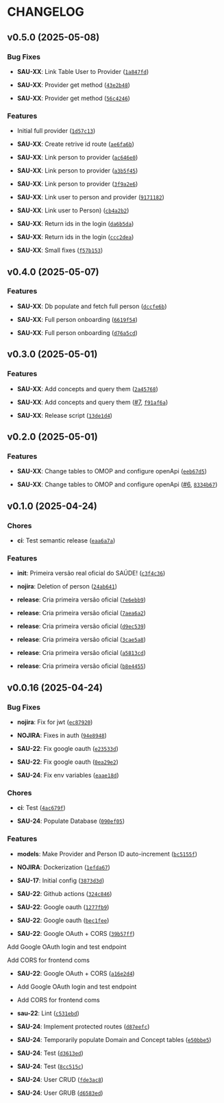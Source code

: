 # CHANGELOG


## v0.5.0 (2025-05-08)

### Bug Fixes

- **SAU-XX**: Link Table User to Provider
  ([`1a847fd`](https://github.com/datasci4citizens/server-saude/commit/1a847fd795772fbacb4f0603811933499d616edc))

- **SAU-XX**: Provider get method
  ([`43e2b48`](https://github.com/datasci4citizens/server-saude/commit/43e2b4895d8d5a6b5c0e0368e1db3d278adf48a1))

- **SAU-XX**: Provider get method
  ([`56c4246`](https://github.com/datasci4citizens/server-saude/commit/56c424643c864eef0cd2d67e418ac8c05b06bb6a))

### Features

- Initial full provider
  ([`1d57c13`](https://github.com/datasci4citizens/server-saude/commit/1d57c13ccff39ce7e31432b480cd45261de7ac68))

- **SAU-XX**: Create retrive id route
  ([`ae6fa6b`](https://github.com/datasci4citizens/server-saude/commit/ae6fa6b18afd54bdf4dc5a647e55909e243e0bfd))

- **SAU-XX**: Link person to provider
  ([`ac646e0`](https://github.com/datasci4citizens/server-saude/commit/ac646e053821180eefd29cbf195426fe965b2710))

- **SAU-XX**: Link person to provider
  ([`a3b5f45`](https://github.com/datasci4citizens/server-saude/commit/a3b5f45258a6e8edf1d3cda731b267bb48eb17ba))

- **SAU-XX**: Link person to provider
  ([`3f9a2e6`](https://github.com/datasci4citizens/server-saude/commit/3f9a2e6c87b73d87155a0670b0085580df392070))

- **SAU-XX**: Link user to person and provider
  ([`9171182`](https://github.com/datasci4citizens/server-saude/commit/917118234abd458fc4451ec00991f9e7bc1ea247))

- **SAU-XX**: Link user to Person)
  ([`cb4a2b2`](https://github.com/datasci4citizens/server-saude/commit/cb4a2b2b21cc61f22c1c0de8b5b107899e50d043))

- **SAU-XX**: Return ids in the login
  ([`da6b5da`](https://github.com/datasci4citizens/server-saude/commit/da6b5daee28ac4341c688f0980170a13c5d000b7))

- **SAU-XX**: Return ids in the login
  ([`ccc2dea`](https://github.com/datasci4citizens/server-saude/commit/ccc2dea22688d8fd28e9aa853796cff4ec8a8d6f))

- **SAU-XX**: Small fixes
  ([`f57b153`](https://github.com/datasci4citizens/server-saude/commit/f57b1538e770436ed12844865c3f2760b882022c))


## v0.4.0 (2025-05-07)

### Features

- **SAU-XX**: Db populate and fetch full person
  ([`dccfe6b`](https://github.com/datasci4citizens/server-saude/commit/dccfe6b3cbffda81c5a9c6666ad1183c12bef228))

- **SAU-XX**: Full person onboarding
  ([`6619f54`](https://github.com/datasci4citizens/server-saude/commit/6619f5421c7e48369410d9143c8a9699e15e2a19))

- **SAU-XX**: Full person onboarding
  ([`d76a5cd`](https://github.com/datasci4citizens/server-saude/commit/d76a5cd4605d1689e77ed2401bad6b6c6c2e9c8b))


## v0.3.0 (2025-05-01)

### Features

- **SAU-XX**: Add concepts and query them
  ([`2a45768`](https://github.com/datasci4citizens/server-saude/commit/2a4576881bc9f7d269aa46679f998083cf699738))

- **SAU-XX**: Add concepts and query them
  ([#7](https://github.com/datasci4citizens/server-saude/pull/7),
  [`f91af6a`](https://github.com/datasci4citizens/server-saude/commit/f91af6a7f043740615bcc78e0510ed82bf28a048))

- **SAU-XX**: Release script
  ([`13de1d4`](https://github.com/datasci4citizens/server-saude/commit/13de1d4d38d13e67d3accbd0e58661f4fe571540))


## v0.2.0 (2025-05-01)

### Features

- **SAU-XX**: Change tables to OMOP and configure openApi
  ([`eeb67d5`](https://github.com/datasci4citizens/server-saude/commit/eeb67d5e9fc78aca5f78939b576e4a6ac1799d33))

- **SAU-XX**: Change tables to OMOP and configure openApi
  ([#6](https://github.com/datasci4citizens/server-saude/pull/6),
  [`8334b67`](https://github.com/datasci4citizens/server-saude/commit/8334b673e6e07db0fc8338868ce134425ba846e2))


## v0.1.0 (2025-04-24)

### Chores

- **ci**: Test semantic release
  ([`eaa6a7a`](https://github.com/datasci4citizens/server-saude/commit/eaa6a7a0a6dbe24fc4630ccc82ca3a3032d80ab2))

### Features

- **init**: Primeira versão real oficial do SAÚDE!
  ([`c3f4c36`](https://github.com/datasci4citizens/server-saude/commit/c3f4c3607d3815910e77a4a900c0a62921271ac5))

- **nojira**: Deletion of person
  ([`24ab641`](https://github.com/datasci4citizens/server-saude/commit/24ab641687c717eb0cf4c8cdfdaff2deff33a239))

- **release**: Cria primeira versão oficial
  ([`7e6ebb9`](https://github.com/datasci4citizens/server-saude/commit/7e6ebb9d0f76d6bbdf330fcf2544eab5565ad100))

- **release**: Cria primeira versão oficial
  ([`7aea6a2`](https://github.com/datasci4citizens/server-saude/commit/7aea6a23584d12e13714e52d8f3b041ec5835e3c))

- **release**: Cria primeira versão oficial
  ([`d9ec539`](https://github.com/datasci4citizens/server-saude/commit/d9ec539fd9266ef794c010d2fae80b1797d037fc))

- **release**: Cria primeira versão oficial
  ([`3cae5a8`](https://github.com/datasci4citizens/server-saude/commit/3cae5a8d2a9209e9987c7c089a04899a8a814ca7))

- **release**: Cria primeira versão oficial
  ([`a5813cd`](https://github.com/datasci4citizens/server-saude/commit/a5813cd5bf1ae07e39d0ce38d27fe5009a8e729e))

- **release**: Cria primeira versão oficial
  ([`b8e4455`](https://github.com/datasci4citizens/server-saude/commit/b8e4455f60efd15e7dc22668b024bca5d485996d))


## v0.0.16 (2025-04-24)

### Bug Fixes

- **nojira**: Fix for jwt
  ([`ec87920`](https://github.com/datasci4citizens/server-saude/commit/ec87920478b6f1a828e6f470804d6ac659a727f0))

- **NOJIRA**: Fixes in auth
  ([`94e8948`](https://github.com/datasci4citizens/server-saude/commit/94e89484e6be0d4a17de2ba9ed9cb8c0c12f662d))

- **SAU-22**: Fix google oauth
  ([`e23533d`](https://github.com/datasci4citizens/server-saude/commit/e23533d3a7a1b80a9d6531ed9fbb0c5ea8955711))

- **SAU-22**: Fix google oauth
  ([`0ea29e2`](https://github.com/datasci4citizens/server-saude/commit/0ea29e2f757cb97dfea3cb120423c630c2a6955f))

- **SAU-24**: Fix env variables
  ([`eaae18d`](https://github.com/datasci4citizens/server-saude/commit/eaae18dcdd381a42ed27c0d1c0e3a17a1130a791))

### Chores

- **ci**: Test
  ([`4ac679f`](https://github.com/datasci4citizens/server-saude/commit/4ac679f7625b445126c6bf776094dcd2c7d76ceb))

- **SAU-24**: Populate Database
  ([`090ef05`](https://github.com/datasci4citizens/server-saude/commit/090ef05a01962b00dbe4e4e157d313f245213805))

### Features

- **models**: Make Provider and Person ID auto-increment
  ([`bc5155f`](https://github.com/datasci4citizens/server-saude/commit/bc5155fa49d8c6e543cecfca0be39a517999ee88))

- **NOJIRA**: Dockerization
  ([`1efda67`](https://github.com/datasci4citizens/server-saude/commit/1efda67ede6d710b6a1d03222526acd01aa37b3f))

- **SAU-17**: Initial config
  ([`3873d3d`](https://github.com/datasci4citizens/server-saude/commit/3873d3dccb23ae82ee5546d454e99ba4ae99cadf))

- **SAU-22**: Github actions
  ([`324c846`](https://github.com/datasci4citizens/server-saude/commit/324c846399d10e654944196c1380ae5c21297d2b))

- **SAU-22**: Google oauth
  ([`1277fb9`](https://github.com/datasci4citizens/server-saude/commit/1277fb90fedd961306f6bf53fc4d60389830d439))

- **SAU-22**: Google oauth
  ([`bec1fee`](https://github.com/datasci4citizens/server-saude/commit/bec1feef358ce2c39faa160914f9793e29e018d3))

- **SAU-22**: Google OAuth + CORS
  ([`39b57ff`](https://github.com/datasci4citizens/server-saude/commit/39b57ff6418aa0f95b8fec98d7e79a3db9145b04))

Add Google OAuth login and test endpoint

Add CORS for frontend coms

- **SAU-22**: Google OAuth + CORS
  ([`a16e2d4`](https://github.com/datasci4citizens/server-saude/commit/a16e2d4b01d8848a04a79ee6fdaf431edf059651))

- Add Google OAuth login and test endpoint

- Add CORS for frontend coms

- **sau-22**: Lint
  ([`c531ebd`](https://github.com/datasci4citizens/server-saude/commit/c531ebd4db1b02a5192f70ea539bed22db0fbdfc))

- **SAU-24**: Implement protected routes
  ([`d87eefc`](https://github.com/datasci4citizens/server-saude/commit/d87eefc1e28f09ce7c3a1b813c6717383103a74e))

- **SAU-24**: Temporarily populate Domain and Concept tables
  ([`e50bbe5`](https://github.com/datasci4citizens/server-saude/commit/e50bbe5d7a16114c6881375dd61a8a47cabff1de))

- **SAU-24**: Test
  ([`d3613ed`](https://github.com/datasci4citizens/server-saude/commit/d3613ed5fccd87d98ae4e5af653cb71167beeae0))

- **SAU-24**: Test
  ([`8cc515c`](https://github.com/datasci4citizens/server-saude/commit/8cc515c0144f098767a0a504d15baf0c84a97e2d))

- **SAU-24**: User CRUD
  ([`fde3ac8`](https://github.com/datasci4citizens/server-saude/commit/fde3ac839319d2cb8c0bd098fe94c4fb56d589d3))

- **SAU-24**: User GRUB
  ([`d6583ed`](https://github.com/datasci4citizens/server-saude/commit/d6583ed90f8f12f3cad65feaf4eb9ceeeabca859))

